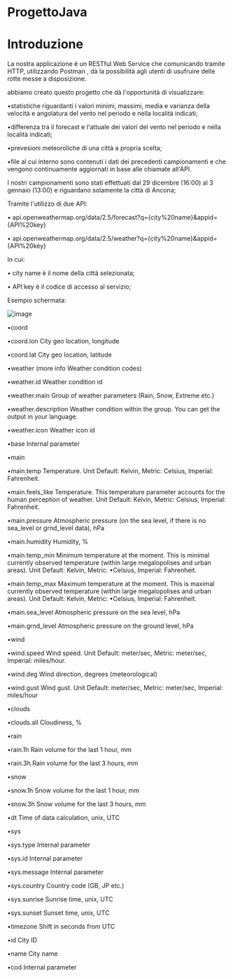 # ProgettoJava

# Introduzione 
La nostra applicazione è un RESTful Web Service che comunicando tramite HTTP, utilizzando Postman , dà la possibilità agli utenti di usufruire delle rotte messe a disposizione.

abbiamo creato questo progetto che dà l'opportunità di visualizzare:  

 •statistiche riguardanti i valori minimi, massimi, media e varianza della velocità e angolatura del vento nel periodo e nella località indicati; 
 
 •differenza tra il forecast e l'attuale dei valori del vento nel periodo e nella località indicati;
 
 •prevesioni meteoroliche  di una città a propria scelta;
 
 •file al cui interno sono contenuti i dati dei precedenti campionamenti e che vengono continuamente aggiornati in base alle chiamate all'API.
 
I nostri campionamenti sono stati effettuati dal 29 dicembre (16:00) al  3 gennaio (13:00) e riguardano solamente la città di Ancona;

Tramite l'utilizzo di due API:
                          
• api.openweathermap.org/data/2.5/forecast?q={city%20name}&appid={API%20key}

• api.openweathermap.org/data/2.5/weather?q={city%20name}&appid={API%20key}

In cui:

• city name è il nome della città selezionata;

• API key è il codice di accesso al servizio;

Esempio schermata:

![image](https://user-images.githubusercontent.com/94000505/148247759-ef46803b-2322-4c9e-905a-f819e17b401a.png)


•coord

  •coord.lon City geo location, longitude
  
  •coord.lat City geo location, latitude
  
•weather (more info Weather condition codes)

  •weather.id Weather condition id
  
  •weather.main Group of weather parameters (Rain, Snow, Extreme etc.)
  
  •weather.description Weather condition within the group. You can get the output in your language.
  
  •weather.icon Weather icon id
  
•base Internal parameter

 •main
 
 •main.temp Temperature. Unit Default: Kelvin, Metric: Celsius, Imperial: Fahrenheit.
 
  •main.feels_like Temperature. This temperature parameter accounts for the human perception of weather. Unit Default: Kelvin, Metric: Celsius, Imperial: Fahrenheit.
  
  •main.pressure Atmospheric pressure (on the sea level, if there is no sea_level or grnd_level data), hPa
  
  •main.humidity Humidity, %
  
  •main.temp_min Minimum temperature at the moment. This is minimal currently observed temperature (within large megalopolises and urban areas). Unit Default: Kelvin,            Metric: •Celsius, Imperial: Fahrenheit.
  
   •main.temp_max Maximum temperature at the moment. This is maximal currently observed temperature (within large megalopolises and urban areas). Unit Default: Kelvin,           Metric: •Celsius, Imperial: Fahrenheit.
   
   •main.sea_level Atmospheric pressure on the sea level, hPa
   
   •main.grnd_level Atmospheric pressure on the ground level, hPa
   
•wind

  •wind.speed Wind speed. Unit Default: meter/sec, Metric: meter/sec, Imperial: miles/hour.
  
  •wind.deg Wind direction, degrees (meteorological)
  
  •wind.gust Wind gust. Unit Default: meter/sec, Metric: meter/sec, Imperial: miles/hour
  
•clouds

  •clouds.all Cloudiness, %
  
•rain

  •rain.1h Rain volume for the last 1 hour, mm
  
  •rain.3h Rain volume for the last 3 hours, mm
  
•snow

  •snow.1h Snow volume for the last 1 hour, mm
  
  •snow.3h Snow volume for the last 3 hours, mm
  
•dt Time of data calculation, unix, UTC

•sys

 •sys.type Internal parameter
 
 •sys.id Internal parameter
 
 •sys.message Internal parameter
 
 •sys.country Country code (GB, JP etc.)
 
 •sys.sunrise Sunrise time, unix, UTC
 
 •sys.sunset Sunset time, unix, UTC
 
 •timezone Shift in seconds from UTC
 
 •id City ID
 
 •name City name
 
 •cod Internal parameter










